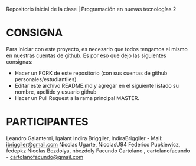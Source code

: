 ﻿Repositorio inicial de la clase | Programación en nuevas tecnologías 2

# CONSIGNA

Para iniciar con este proyecto, es necesario que todos tengamos el mismo en nuestras cuentas de github. Es por eso que dejo las siguientes consignas:

- Hacer un FORK de este repositorio (con sus cuentas de github personales/estudiantiles).
- Editar este archivo README.md y agregar en el siguiente listado su nombre, apellido y usuario github
- Hacer un Pull Request a la rama principal MASTER.


# PARTICIPANTES
Leandro Galanterni, lgalant
Indira Briggiler, IndiraBriggiler - Mail: ibriggiler@gmail.com
Nicolas Ugarte, NicolasU94
Federico Pupkiewicz, fedepkz
Nicolas Bezdolya, nbezdoly
Facundo Cartolano , cartolanofacundo -  cartolanofacundo@gmail.com

